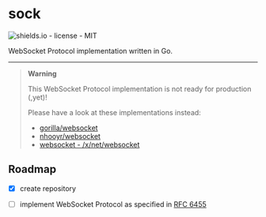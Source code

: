 # sock

![shields.io - license - MIT](https://img.shields.io/github/license/symf/sock)

WebSocket Protocol implementation written in Go.

---

> **Warning**
>
> This WebSocket Protocol implementation is not ready for production (,yet)!
>
> Please have a look at these implementations instead:
> * [gorilla/websocket](https://github.com/gorilla/websocket)
> * [nhooyr/websocket](https://github.com/nhooyr/websocket)
> * [websocket - /x/net/websocket](https://pkg.go.dev/golang.org/x/net/websocket)

## Roadmap
- [x] create repository
- [ ] implement WebSocket Protocol as specified in [RFC 6455](https://datatracker.ietf.org/doc/html/rfc6455)

